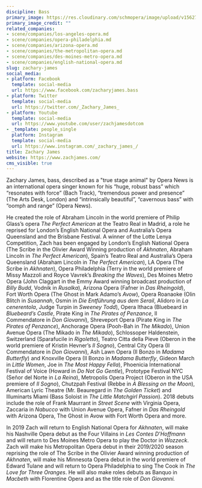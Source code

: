 ```yaml
---
discipline: Bass
primary_image: https://res.cloudinary.com/schmopera/image/upload/v1562776056/media/2019/07/zachary-james-headshot.jpg
primary_image_credit: ""
related_companies:
- scene/companies/los-angeles-opera.md
- scene/companies/opera-philadelphia.md
- scene/companies/arizona-opera.md
- scene/companies/the-metropolitan-opera.md
- scene/companies/des-moines-metro-opera.md
- scene/companies/english-national-opera.md
slug: zachary-james
social_media:
- platform: Facebook
  template: social-media
  url: https://www.facebook.com/zacharyjames.bass
- platform: Twitter
  template: social-media
  url: https://twitter.com/_Zachary_James_
- platform: Youtube
  template: social-media
  url: https://www.youtube.com/user/zachjamesdotcom
- _template: people_single
  platform: Instagram
  template: social-media
  url: https://www.instagram.com/_zachary_james_/
title: Zachary James
website: https://www.zachjames.com/
cms_visible: true
---
```

Zachary James, bass, described as a "true stage animal" by Opera News is an international opera singer known for his “huge, robust bass” which “resonates with force” (Bach Track), “tremendous power and presence” (The Arts Desk, London) and “intrinsically beautiful”, “cavernous bass” with “oomph and range” (Opera News). 

He created the role of Abraham Lincoln in the world premiere of Philip Glass’s opera _The Perfect American_ at the Teatro Real in Madrid, a role he reprised for London’s English National Opera and Australia’s Opera Queensland and the Brisbane Festival. A winner of the Lotte Lenya Competition, Zach has been engaged by London’s English National Opera (The Scribe in the Olivier Award Winning production of _Akhnaten_, Abraham Lincoln in _The Perfect American_), Spain’s Teatro Real and Australia’s Opera Queensland (Abraham Lincoln in _The Perfect American_), LA Opera (The Scribe in _Akhnaten_), Opera Philadelphia (Terry in the world premiere of Missy Mazzoli and Royce Vavrek’s _Breaking the Waves_), Des Moines Metro Opera (John Claggart in the Emmy Award winning broadcast production of _Billy Budd_, Vodnik in _Rusalka_), Arizona Opera (Fafner in _Das Rheingold_), Fort Worth Opera (The Ghost in Mark Adamo’s _Avow_), Opera Roanaoke (Olin Blitch in _Susannah_, Osmin in _Die Entführung aus dem Serail_, Alidoro in _La cenerentola_, Judge Turpin in _Sweeney Todd_), Opera Ithaca (Bluebeard in _Bluebeard’s Castle_, Pirate King in _The Pirates of Penzance_, Il Commendatore in _Don Giovanni_), Shreveport Opera (Pirate King in _The Pirates of Penzance_), Anchorage Opera (Pooh-Bah in _The Mikado_), Union Avenue Opera (The Mikado in _The Mikado_), Schlossoper Haldenstein, Switzerland (Sparafucile in _Rigoletto_), Teatro Citta della Pieve (Oberon in the world premiere of Kristin Hevner’s _Il Sogno_), Central City Opera (Il Commendatore in _Don Giovanni_), Ash Lawn Opera (Il Bonzo in _Madama Butterfly_) and Knoxville Opera (Il Bonzo in _Madama Butterfly_, Gideon March in _Little Women_, Joe in _The Most Happy Fella_), Phoenicia International Festival of Voice (Howard in _Do Not Go Gentle_), Prototype Festival NYC (Señor del Norte in _La Reina_), Metropolis Opera Project (Oberon in the USA premiere of _Il Sogno_), Chutzpah Festival (Rebbe in _A Blessing on the Moon_), American Lyric Theatre (Mr. Beauregard in _The Golden Ticket_) and Illuminarts Miami (Bass Soloist in _The Little Matchgirl Passion_). 2018 debuts include the role of Frank Maurrant in _Street Scene_ with Virginia Opera, Zaccaria in _Nabucco_ with Union Avenue Opera, Fafner in _Das Rheingold_ with Arizona Opera, The Ghost in Avow with Fort Worth Opera and more. 

In 2019 Zach will return to English National Opera for _Akhnaten_, will make his Nashville Opera debut as the Four Villains in _Les Contes D'Hoffmann_ and will return to Des Moines Metro Opera to play the Doctor in _Wozzeck_. Zach will make his Metropolitan Opera debut in their 2019/2020 season reprising the role of The Scribe in the Olivier Award winning production of _Akhnaten_, will make his Minnesota Opera debut in the world premiere of Edward Tulane and will return to Opera Philadelphia to sing The Cook in _The Love for Three Oranges_. He will also make roles debuts as Banquo in _Macbeth_ with Florentine Opera and as the title role of _Don Giovanni._